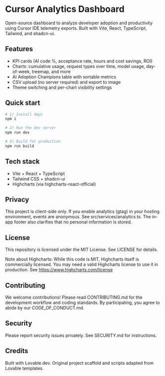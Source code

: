 # Cursor Analytics Dashboard

Open-source dashboard to analyze developer adoption and productivity using Cursor IDE telemetry exports. Built with Vite, React, TypeScript, Tailwind, and shadcn-ui.

## Features
- KPI cards (AI code %, acceptance rate, hours and cost savings, ROI)
- Charts: cumulative usage, request types over time, model usage, day-of-week, treemap, and more
- AI Adoption Champions table with sortable metrics
- CSV upload (no server required) and export to image
- Theme switching and per-chart visibility settings

## Quick start
```bash
# 1) Install deps
npm i

# 2) Run the dev server
npm run dev

# 3) Build for production
npm run build
```

## Tech stack
- Vite + React + TypeScript
- Tailwind CSS + shadcn-ui
- Highcharts (via highcharts-react-official)

## Privacy
This project is client-side only. If you enable analytics (gtag) in your hosting environment, events are anonymous. See src/services/analytics.ts. The in-app footer also clarifies that no personal information is stored.

## License
This repository is licensed under the MIT License. See LICENSE for details.

Note about Highcharts: While this code is MIT, Highcharts itself is commercially licensed. You may need a valid Highcharts license to use it in production. See https://www.highcharts.com/license

## Contributing
We welcome contributions! Please read CONTRIBUTING.md for the development workflow and coding standards. By participating, you agree to abide by our CODE_OF_CONDUCT.md.

## Security
Please report security issues privately. See SECURITY.md for instructions.

## Credits
Built with Lovable.dev. Original project scaffold and scripts adapted from Lovable templates.
